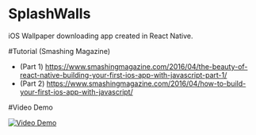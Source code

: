 # SplashWalls
iOS Wallpaper downloading app created in React Native.

#Tutorial (Smashing Magazine)
* (Part 1) https://www.smashingmagazine.com/2016/04/the-beauty-of-react-native-building-your-first-ios-app-with-javascript-part-1/
* (Part 2) https://www.smashingmagazine.com/2016/04/how-to-build-your-first-ios-app-with-javascript/

#Video Demo

[![Video Demo](https://img.youtube.com/vi/MT2o7WHpHD4/0.jpg)](https://www.youtube.com/watch?v=MT2o7WHpHD4)
